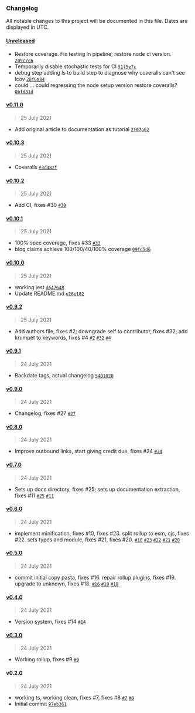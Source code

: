 ### Changelog

All notable changes to this project will be documented in this file. Dates are displayed in UTC.

#### [Unreleased](https://github.com/StoneCypher/is_a_ts/compare/v0.11.0...HEAD)

- Restore coverage.  Fix testing in pipeline; restore node ci version. [`209c7c6`](https://github.com/StoneCypher/is_a_ts/commit/209c7c6b825c9fe0312ee98ce6117728b3ff6ef4)
- Temporarily disable stochastic tests for CI [`51f5e7c`](https://github.com/StoneCypher/is_a_ts/commit/51f5e7c4095f811a239792918f85afdbc62ffc34)
- debug step adding ls to build step to diagnose why coveralls can't see lcov [`28f6a84`](https://github.com/StoneCypher/is_a_ts/commit/28f6a846fecd2b361881df6fe4e75824aee0051b)
- could ... could regressing the node setup version restore coveralls? [`0bfd31d`](https://github.com/StoneCypher/is_a_ts/commit/0bfd31d53ec43610335455eff428e5a6db391ba5)

#### [v0.11.0](https://github.com/StoneCypher/is_a_ts/compare/v0.10.3...v0.11.0)

> 25 July 2021

- Add original article to documentation as tutorial [`2f07a62`](https://github.com/StoneCypher/is_a_ts/commit/2f07a621a6bb3ca8ab6a2f0a3911bb1f8f5dc369)

#### [v0.10.3](https://github.com/StoneCypher/is_a_ts/compare/v0.10.2...v0.10.3)

> 25 July 2021

- Coveralls [`e3d482f`](https://github.com/StoneCypher/is_a_ts/commit/e3d482f495a292037b98375bd571eee6573ae73a)

#### [v0.10.2](https://github.com/StoneCypher/is_a_ts/compare/v0.10.1...v0.10.2)

> 25 July 2021

- Add CI, fixes #30 [`#30`](https://github.com/StoneCypher/is_a_ts/issues/30)

#### [v0.10.1](https://github.com/StoneCypher/is_a_ts/compare/v0.10.0...v0.10.1)

> 25 July 2021

- 100% spec coverage, fixes #33 [`#33`](https://github.com/StoneCypher/is_a_ts/issues/33)
- blog claims achieve 100/100/40/100% coverage [`09fd5d6`](https://github.com/StoneCypher/is_a_ts/commit/09fd5d62bc17ff6951270d09f79691f5819ca374)

#### [v0.10.0](https://github.com/StoneCypher/is_a_ts/compare/v0.9.2...v0.10.0)

> 25 July 2021

- working jest [`d647648`](https://github.com/StoneCypher/is_a_ts/commit/d6476485b8eb88063592ec7c9c939313699f5fcd)
- Update README.md [`e26e182`](https://github.com/StoneCypher/is_a_ts/commit/e26e1829211b3cbaf02bd246e1a86e09d5c2c947)

#### [v0.9.2](https://github.com/StoneCypher/is_a_ts/compare/v0.9.1...v0.9.2)

> 25 July 2021

- Add authors file, fixes #2; downgrade self to contributor, fixes #32; add krumpet to keywords, fixes #4 [`#2`](https://github.com/StoneCypher/is_a_ts/issues/2) [`#32`](https://github.com/StoneCypher/is_a_ts/issues/32) [`#4`](https://github.com/StoneCypher/is_a_ts/issues/4)

#### [v0.9.1](https://github.com/StoneCypher/is_a_ts/compare/v0.9.0...v0.9.1)

> 24 July 2021

- Backdate tags, actual changelog [`5401020`](https://github.com/StoneCypher/is_a_ts/commit/5401020dd03dfc4446f10836fa49ecc7ab04fa4f)

#### [v0.9.0](https://github.com/StoneCypher/is_a_ts/compare/v0.8.0...v0.9.0)

> 24 July 2021

- Changelog, fixes #27 [`#27`](https://github.com/StoneCypher/is_a_ts/issues/27)

#### [v0.8.0](https://github.com/StoneCypher/is_a_ts/compare/v0.7.0...v0.8.0)

> 24 July 2021

- Improve outbound links, start giving credit due, fixes #24 [`#24`](https://github.com/StoneCypher/is_a_ts/issues/24)

#### [v0.7.0](https://github.com/StoneCypher/is_a_ts/compare/v0.6.0...v0.7.0)

> 24 July 2021

- Sets up docs directory, fixes #25; sets up documentation extraction, fixes #11 [`#25`](https://github.com/StoneCypher/is_a_ts/issues/25) [`#11`](https://github.com/StoneCypher/is_a_ts/issues/11)

#### [v0.6.0](https://github.com/StoneCypher/is_a_ts/compare/v0.5.0...v0.6.0)

> 24 July 2021

- implement minification, fixes #10, fixes #23.  split rollup to esm, cjs, fixes #22.  sets types and module, fixes #21, fixes #20. [`#10`](https://github.com/StoneCypher/is_a_ts/issues/10) [`#23`](https://github.com/StoneCypher/is_a_ts/issues/23) [`#22`](https://github.com/StoneCypher/is_a_ts/issues/22) [`#21`](https://github.com/StoneCypher/is_a_ts/issues/21) [`#20`](https://github.com/StoneCypher/is_a_ts/issues/20)

#### [v0.5.0](https://github.com/StoneCypher/is_a_ts/compare/v0.4.0...v0.5.0)

> 24 July 2021

- commit initial copy pasta, fixes #16.  repair rollup plugins, fixes #19.  upgrade to unknown, fixes #18. [`#16`](https://github.com/StoneCypher/is_a_ts/issues/16) [`#19`](https://github.com/StoneCypher/is_a_ts/issues/19) [`#18`](https://github.com/StoneCypher/is_a_ts/issues/18)

#### [v0.4.0](https://github.com/StoneCypher/is_a_ts/compare/v0.3.0...v0.4.0)

> 24 July 2021

- Version system, fixes #14 [`#14`](https://github.com/StoneCypher/is_a_ts/issues/14)

#### [v0.3.0](https://github.com/StoneCypher/is_a_ts/compare/v0.2.0...v0.3.0)

> 24 July 2021

- Working rollup, fixes #9 [`#9`](https://github.com/StoneCypher/is_a_ts/issues/9)

#### v0.2.0

> 24 July 2021

- working ts, working clean, fixes #7, fixes #8 [`#7`](https://github.com/StoneCypher/is_a_ts/issues/7) [`#8`](https://github.com/StoneCypher/is_a_ts/issues/8)
- Initial commit [`97eb361`](https://github.com/StoneCypher/is_a_ts/commit/97eb361929172757af2e9e91a80d9db3d09fb5c6)
